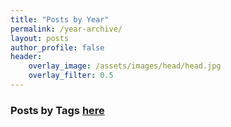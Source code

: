 ```yaml
---
title: "Posts by Year"
permalink: /year-archive/
layout: posts
author_profile: false
header:
    overlay_image: /assets/images/head/head.jpg
    overlay_filter: 0.5
---
```


<h3 id="posts-by---tags-here">Posts by <strong><i class="fas fa-fw fa-tags" aria-hidden="true"></i>  Tags <a href="/tags">here</a></strong></h3>